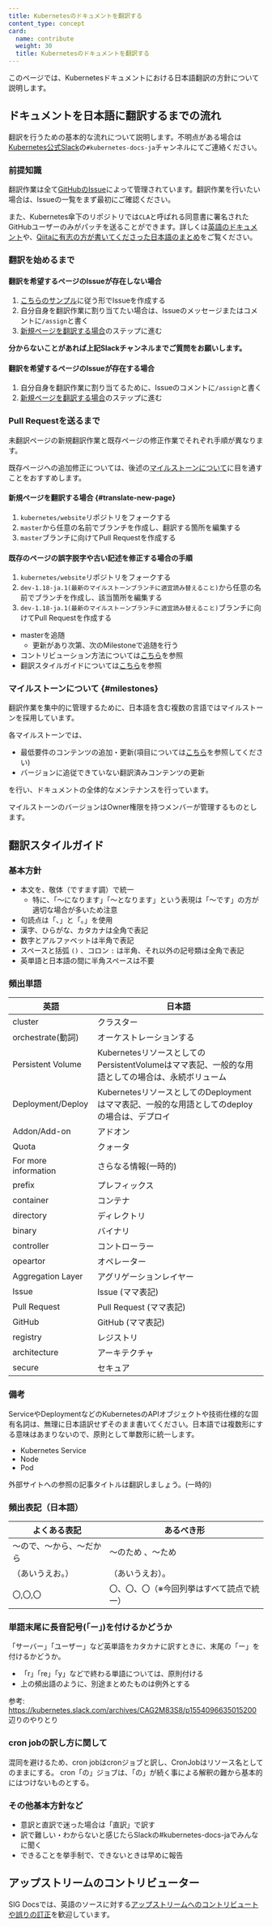 ```yaml
---
title: Kubernetesのドキュメントを翻訳する
content_type: concept
card:
  name: contribute
  weight: 30
  title: Kubernetesのドキュメントを翻訳する
---
```


<!-- overview -->

このページでは、Kubernetesドキュメントにおける日本語翻訳の方針について説明します。

<!-- body -->

## ドキュメントを日本語に翻訳するまでの流れ

翻訳を行うための基本的な流れについて説明します。不明点がある場合は[Kubernetes公式Slack](http://slack.kubernetes.io/)の`#kubernetes-docs-ja`チャンネルにてご連絡ください。

### 前提知識

翻訳作業は全て[GitHubのIssue](https://github.com/kubernetes/website/issues?q=is%3Aissue+is%3Aopen+label%3Alanguage%2Fja)によって管理されています。翻訳作業を行いたい場合は、Issueの一覧をまず最初にご確認ください。

また、Kubernetes傘下のリポジトリでは`CLA`と呼ばれる同意書に署名されたGitHubユーザーのみがパッチを送ることができます。詳しくは[英語のドキュメント](https://github.com/kubernetes/community/blob/master/CLA.md)や、[Qiitaに有志の方が書いてくださった日本語のまとめ](https://qiita.com/jlandowner/items/d14d9bc8797a62b65e67)をご覧ください。

### 翻訳を始めるまで

#### 翻訳を希望するページのIssueが存在しない場合

1. [こちらのサンプル](https://github.com/kubernetes/website/issues/22340)に従う形でIssueを作成する
2. 自分自身を翻訳作業に割り当てたい場合は、Issueのメッセージまたはコメントに`/assign`と書く
3. [新規ページを翻訳する場合](#translate-new-page)のステップに進む

**分からないことがあれば上記Slackチャンネルまでご質問をお願いします。**

#### 翻訳を希望するページのIssueが存在する場合

1. 自分自身を翻訳作業に割り当てるために、Issueのコメントに`/assign`と書く
2. [新規ページを翻訳する場合](#translate-new-page)のステップに進む

### Pull Requestを送るまで

未翻訳ページの新規翻訳作業と既存ページの修正作業でそれぞれ手順が異なります。

既存ページへの追加修正については、後述の[マイルストーンについて](#milestones)に目を通すことをおすすめします。

#### 新規ページを翻訳する場合 {#translate-new-page}

1. `kubernetes/website`リポジトリをフォークする
2. `master`から任意の名前でブランチを作成し、翻訳する箇所を編集する
3. `master`ブランチに向けてPull Requestを作成する

#### 既存のページの誤字脱字や古い記述を修正する場合の手順

1. `kubernetes/website`リポジトリをフォークする
2. `dev-1.18-ja.1(最新のマイルストーンブランチに適宜読み替えること)`から任意の名前でブランチを作成し、該当箇所を編集する
3. `dev-1.18-ja.1(最新のマイルストーンブランチに適宜読み替えること)`ブランチに向けてPull Requestを作成する

- masterを追随
    - 更新があり次第、次のMilestoneで追随を行う
- コントリビューション方法については[こちら](https://kubernetes-docs-ja.kibe.la/shared/entries/c5878aa5-ad1f-4f29-a5bb-25853cbc14ec)を参照
- 翻訳スタイルガイドについては[こちら](https://kubernetes-docs-ja.kibe.la/shared/entries/5efe4fa7-d2a1-4a1d-8bc3-ce7ccdc064a6)を参照

### マイルストーンについて {#milestones}

翻訳作業を集中的に管理するために、日本語を含む複数の言語ではマイルストーンを採用しています。

各マイルストーンでは、

- 最低要件のコンテンツの追加・更新(項目については[こちら](https://kubernetes.io/docs/contribute/localization/#translating-documents)を参照してください)
- バージョンに追従できていない翻訳済みコンテンツの更新

を行い、ドキュメントの全体的なメンテナンスを行っています。

マイルストーンのバージョンはOwner権限を持つメンバーが管理するものとします。

## 翻訳スタイルガイド

### 基本方針

- 本文を、敬体（ですます調）で統一
    - 特に、「〜になります」「〜となります」という表現は「〜です」の方が適切な場合が多いため注意
- 句読点は「、」と「。」を使用
- 漢字、ひらがな、カタカナは全角で表記
- 数字とアルファベットは半角で表記
- スペースと括弧 `()` 、コロン `:` は半角、それ以外の記号類は全角で表記
- 英単語と日本語の間に半角スペースは不要

### 頻出単語

英語 | 日本語
--------- | ---------
cluster|クラスター
orchestrate(動詞)|オーケストレーションする
Persistent Volume|KubernetesリソースとしてのPersistentVolumeはママ表記、一般的な用語としての場合は、永続ボリューム
Deployment/Deploy|KubernetesリソースとしてのDeploymentはママ表記、一般的な用語としてのdeployの場合は、デプロイ
Addon/Add-on|アドオン
Quota|クォータ
For more information|さらなる情報(一時的)
prefix | プレフィックス
container | コンテナ
directory | ディレクトリ
binary | バイナリ
controller | コントローラー
opeartor | オペレーター
Aggregation Layer | アグリゲーションレイヤー
Issue | Issue (ママ表記)
Pull Request | Pull Request (ママ表記)
GitHub | GitHub (ママ表記)
registry | レジストリ
architecture | アーキテクチャ
secure | セキュア

### 備考

ServiceやDeploymentなどのKubernetesのAPIオブジェクトや技術仕様的な固有名詞は、無理に日本語訳せずそのまま書いてください。日本語では複数形にする意味はあまりないので、原則として単数形に統一します。

- Kubernetes Service
- Node
- Pod

外部サイトへの参照の記事タイトルは翻訳しましょう。(一時的)

### 頻出表記（日本語）

よくある表記 | あるべき形
--------- | ---------
〜ので、〜から、〜だから| 〜のため 、〜ため
（あいうえお。）| （あいうえお）。
〇,〇,〇|〇、〇、〇（※今回列挙はすべて読点で統一）

### 単語末尾に長音記号(「ー」)を付けるかどうか

「サーバー」「ユーザー」など英単語をカタカナに訳すときに、末尾の「ー」を付けるかどうか。

- 「r」「re」「y」などで終わる単語については、原則付ける
- 上の頻出語のように、別途まとめたものは例外とする

参考: https://kubernetes.slack.com/archives/CAG2M83S8/p1554096635015200 辺りのやりとり

### cron jobの訳し方に関して

混同を避けるため、cron jobはcronジョブと訳し、CronJobはリソース名としてのままにする。
cron「の」ジョブは、「の」が続く事による解釈の難から基本的にはつけないものとする。

### その他基本方針など

- 意訳と直訳で迷った場合は「直訳」で訳す
- 訳で難しい・わからないと感じたらSlackの#kubernetes-docs-jaでみんなに聞く
- できることを挙手制で、できないときは早めに報告

## アップストリームのコントリビューター

SIG Docsでは、英語のソースに対する[アップストリームへのコントリビュートや誤りの訂正](/docs/contribute/intermediate#localize-content)を歓迎しています。
